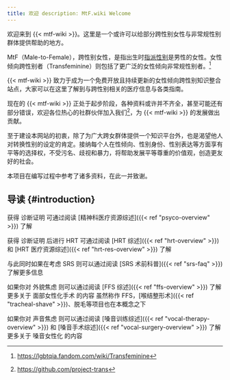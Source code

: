 ```yaml
---
title: 欢迎 description: MtF.wiki Welcome
---
```


欢迎来到 {{< mtf-wiki >}}。这里是一个或许可以给部分跨性别女性与非常规性别群体提供帮助的地方。

MtF（Male-to-Female），跨性别女性，是指出生时[指派性别](https://zh.wikipedia.org/zh-cn/性別指定)是男性的女性。女性倾向跨性别者（Transfeminine）则包括了更广泛的女性倾向非常规性别者。[^3]

{{< mtf-wiki >}} 致力于成为一个免费开放且持续更新的女性倾向跨性别知识整合站点，大家可以在这里了解到与跨性别相关的医疗信息与各类指南。

现在的 {{< mtf-wiki >}} 正处于起步阶段，各种资料或许并不齐全，甚至可能还有部分错误，欢迎各位热心的社群伙伴加入我们[^2]，为 {{<
mtf-wiki >}} 的发展做出贡献。

至于建设本网站的初衷，除了为广大跨女群体提供一个知识平台外，也是渴望他人对转换性别的设定的肯定。接纳每个人在性倾向、性别身份、性别表达等方面享有平等的选择权，不受污名、歧视和暴力，将帮助发展平等尊重的价值观，创造更友好的社会。

本项目在编写过程中参考了诸多资料，在此一并致谢。

## 导读 {#introduction}

获得 诊断证明 可通过阅读 [精神科医疗资源综述]({{< ref "psyco-overview" >}}) 了解

获得 诊断证明 后进行 HRT 可通过阅读 [HRT 综述]({{< ref "hrt-overview" >}}) 和 [HRT 医疗资源综述]({{<
ref "hrt-res-overview" >}}) 了解

与此同时如果在考虑 SRS 则可以通过阅读 [SRS 术前科普]({{< ref "srs-faq" >}}) 了解更多信息

如果你对 外貌焦虑 则可以通过阅读 [FFS 综述]({{< ref "ffs-overview" >}}) 了解更多关于 面部女性化手术 的内容 虽然称作
FFS，[喉结整形术]({{< ref "tracheal-shave" >}})、脱毛等项目也在本概念之下

如果你对 声音焦虑 则可以通过阅读 [嗓音训练综述]({{< ref "vocal-therapy-overview" >}}) 和 [嗓音手术综述]({{<
ref "vocal-surgery-overview" >}}) 了解更多关于 嗓音女性化 的内容

[^2]: <https://github.com/project-trans>
[^3]: <https://lgbtqia.fandom.com/wiki/Transfeminine>

